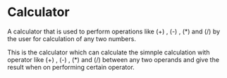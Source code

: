 # Calculator
A calculator that is used to perform operations like (+) , (-) , (*) and (/) by the user for calculation of any two numbers.

This is the calculator which can calculate the simnple calculation with operator like (+) , (-) , (*) and (/) between any
two operands and give the result when on performing certain operator.

